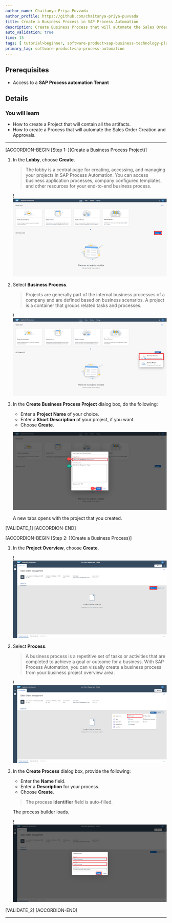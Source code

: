 ```yaml
---
author_name: Chaitanya Priya Puvvada
author_profile: https://github.com/chaitanya-priya-puvvada
title: Create a Business Process in SAP Process Automation
description: Create Business Process that will automate the Sales Order Creation and Approvals
auto_validation: true
time: 15
tags: [ tutorial>beginner, software-product>sap-business-technology-platform]
primary_tag: software-product>sap-process-automation
---
```


## Prerequisites
  - Access to a **SAP Process automation Tenant**

## Details
### You will learn
  - How to create a Project that will contain all the artifacts.
  - How to create a Process that will automate the Sales Order Creation and Approvals.

---

[ACCORDION-BEGIN [Step 1: ](Create a Business Process Project)]

1. In the **Lobby**, choose **Create**.

    >The lobby is a central page for creating, accessing, and managing your projects in SAP Process Automation. You can access business application processes, company configured templates, and other resources for your end-to-end business process.

    !![Lobby overview](01_Lobby.png)

2. Select **Business Process**.

    > Projects are generally part of the internal business processes of a company and are defined based on business scenarios. A project is a container that groups related tasks and processes.

    !![Create a Business Process Project](02_Lobby_Create.png)

3. In the **Create Business Process Project** dialog box, do the following:
    - Enter a **Project Name** of your choice.
    - Enter a **Short Description** of your project, if you want.
    - Choose **Create**.

    ![Fill Project information ](02_Lobby_Create_Business_Process_Project_filled_name.png)

    A new tabs opens with the project that you created.

[VALIDATE_1]
[ACCORDION-END]

[ACCORDION-BEGIN [Step 2: ](Create a Business Process)]


1. In the **Project Overview**, choose **Create**.

    !![Process Builder](01_Design_Studio.png)


2. Select **Process**.

    > A business process is a repetitive set of tasks or activities that are completed to achieve a goal or outcome for a business. With SAP Process Automation, you can visually create a business process from your business project overview area.

    !![Process Builder Create Process](02_Design_Studio_Create.png)


3. In the **Create Process** dialog box, provide the following:
    - Enter the **Name** field.
    - Enter a **Description** for your process.
    - Choose **Create**.

    > The process **Identifier** field is auto-filled.

    The process builder loads.

    !![Process Builder Create Process filled](03_Design_Studio_Create_Process_filled.png)

[VALIDATE_2]
[ACCORDION-END]

---
